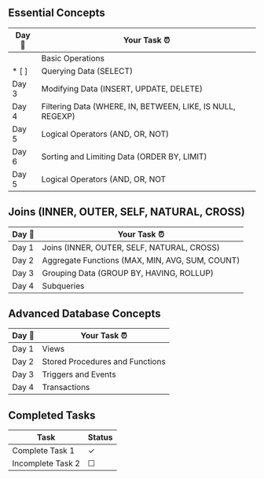 
## Essential Concepts

|**Day :calendar:**|**Your Task :alarm_clock:**| 
|------|--------------------|
|| Basic Operations | 
|* [ ]| Querying Data (SELECT) | 
|Day 3| Modifying Data (INSERT, UPDATE, DELETE) | 
|Day 4| Filtering Data (WHERE, IN, BETWEEN, LIKE, IS NULL, REGEXP) | 
|Day 5| Logical Operators (AND, OR, NOT) | 
|Day 6| Sorting and Limiting Data (ORDER BY, LIMIT) | 
|Day 5| Logical Operators (AND, OR, NOT | 


## Joins (INNER, OUTER, SELF, NATURAL, CROSS)

|**Day :calendar:**|**Your Task :alarm_clock:**| 
|------|--------------------|
|Day 1| Joins (INNER, OUTER, SELF, NATURAL, CROSS) | 
|Day 2| Aggregate Functions (MAX, MIN, AVG, SUM, COUNT) | 
|Day 3| Grouping Data (GROUP BY, HAVING, ROLLUP) | 
|Day 4| Subqueries | 


## Advanced Database Concepts

|**Day :calendar:**|**Your Task :alarm_clock:**| 
|------|--------------------|
|Day 1| Views | 
|Day 2| Stored Procedures and Functions | 
|Day 3| Triggers and Events | 
|Day 4| Transactions | 
## Completed Tasks
| Task | Status |
|---|---|
| Complete Task 1 | <span class="checked">✓</span> |
| Incomplete Task 2 | <span class="unchecked">☐</span> |
